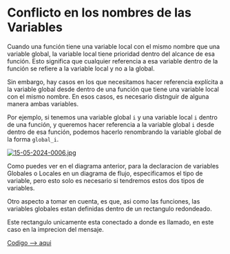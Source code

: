# Conflicto en los nombres de las Variables

Cuando una función tiene una variable local con el mismo nombre que una variable global, la variable local tiene prioridad dentro del alcance de esa función. Esto significa que cualquier referencia a esa variable dentro de la función se refiere a la variable local y no a la global.

Sin embargo, hay casos en los que necesitamos hacer referencia explícita a la variable global desde dentro de una función que tiene una variable local con el mismo nombre. En esos casos, es necesario distnguir de alguna manera ambas variables.

Por ejemplo, si tenemos una variable global `i` y una variable local `i` dentro de una función, y queremos hacer referencia a la variable global `i` desde dentro de esa función, podemos hacerlo renombrando la variable global de la forma `global_i`.

[![15-05-2024-0006.jpg](https://i.postimg.cc/4dXHKQQc/15-05-2024-0006.jpg)](https://postimg.cc/yJr8t956)

Como puedes ver en el diagrama anterior, para la declaracion de variables Globales o Locales en un diagrama de flujo, especificamos el tipo de variable, pero esto solo es necesario si tendremos estos dos tipos de variables.

Otro aspecto a tomar en cuenta, es que, asi como las funciones, las variables globales estan definidas dentro de un rectangulo redondeado.

Este rectangulo unicamente esta conectado a donde es llamado, en este caso en la imprecion del mensaje.

[Codigo --> aqui](conflicto.c)
